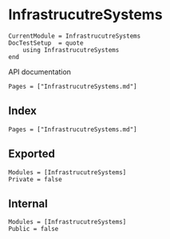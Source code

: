 # InfrastrucutreSystems

```@meta
CurrentModule = InfrastrucutreSystems
DocTestSetup  = quote
    using InfrastrucutreSystems
end
```

API documentation

```@contents
Pages = ["InfrastrucutreSystems.md"]
```

## Index

```@index
Pages = ["InfrastrucutreSystems.md"]
```

## Exported

```@autodocs
Modules = [InfrastrucutreSystems]
Private = false
```

## Internal

```@autodocs
Modules = [InfrastrucutreSystems]
Public = false
```
